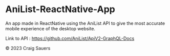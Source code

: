 # AniList-ReactNative-App
An app made in ReactNative using the AniList API to give the most accurate mobile experience of the desktop website.

Link to API : https://github.com/AniList/ApiV2-GraphQL-Docs

© 2023 Craig Sauers
